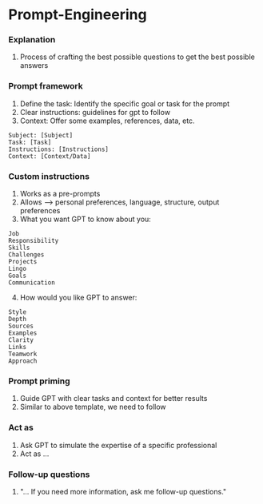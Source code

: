 # Prompt-Engineering

### Explanation
1. Process of crafting the best possible questions to get the best possible answers

### Prompt framework
1. Define the task: Identify the specific goal or task for the prompt
2. Clear instructions: guidelines for gpt to follow
3. Context: Offer some examples, references, data, etc.
```
Subject: [Subject]
Task: [Task]
Instructions: [Instructions]
Context: [Context/Data]
```

### Custom instructions
1. Works as a pre-prompts
2. Allows --> personal preferences, language, structure, output preferences
3. What you want GPT to know about you:
```
Job
Responsibility
Skills
Challenges
Projects
Lingo
Goals
Communication
```
4. How would you like GPT to answer:
```
Style
Depth
Sources
Examples
Clarity
Links
Teamwork
Approach
```

### Prompt priming
1. Guide GPT with clear tasks and context for better results
2. Similar to above template, we need to follow

### Act as
1. Ask GPT to simulate the expertise of a specific professional
2. Act as ...

### Follow-up questions
1. "... If you need more information, ask me follow-up questions."

